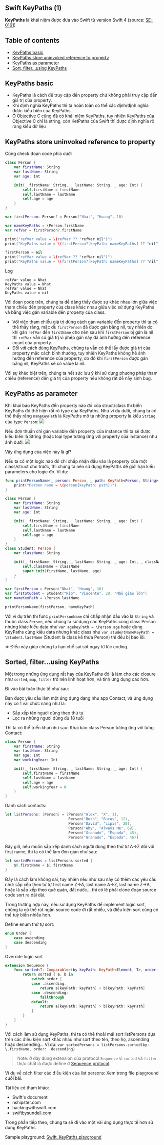 ## Swift KeyPaths (1)

**KeyPaths** là khái niệm được đưa vào Swift từ version Swift 4 (source: [SE-0161](https://github.com/apple/swift-evolution/blob/master/proposals/0161-key-paths.md))

## Table of contents
- [KeyPaths basic](#keyPaths-basic)
- [KeyPaths store uninvoked reference to property](#keyPaths-store-uninvoked-reference-to-property)
- [KeyPaths as parameter](#keypaths-as-parameter)
- [Sort, filter...using KeyPaths](#sorted-filterusing-keypaths)

## KeyPaths basic
- KeyPaths là cách để truy cập đến property chứ không phải truy cập đến giá trị của property.
- Khi định nghĩa KeyPaths thì ta hoàn toàn có thể xác định/định nghĩa được kiểu biến của KeyPaths
- Ở Objective C cũng đã có khái niệm KeyPaths, tuy nhiên KeyPaths của Objective C chỉ là string, còn KetPaths của Swift thì được định nghĩa rõ ràng kiểu dữ liệu

## KeyPaths store uninvoked reference to property
Cùng check đoạn code phía dưới
```Swift
class Person {
    var firstName: String
    var lastName: String
    var age: Int

    init(_ firstName: String, _ lastName: String, _ age: Int) {
        self.firstName = firstName
        self.lastName = lastName
        self.age = age
    }
}

var firstPerson: Person? = Person("Nhat", "Hoang", 10)

var nameKeyPaths = \Person.firstName
var refVar = firstPerson?.firstName

print("refVar value = \(refVar ?? "refVar nil")")
print("KeyPaths value = \(firstPerson?[keyPath: nameKeyPaths] ?? "nil")")

firstPerson = nil
print("refVar value = \(refVar ?? "refVar nil")")
print("KeyPaths value = \(firstPerson?[keyPath: nameKeyPaths] ?? "nil")")
```

Log
```
refVar value = Nhat
KeyPaths value = Nhat
refVar value = Nhat
KeyPaths value = nil
```

Với đoạn code trên, chúng ta dễ dàng thấy được sự khác nhau lớn giữa việc tham chiếu đến property của class khác nhau giữa việc sử dụng KeyPaths và bằng việc gán variable đến property của class.

- Với việc tham chiếu giá trị dùng cách gán variable đến property thì ta có thể thấy rằng, mặc dù `firstPerson` đã được gán bằng nil, tuy nhiên do khi gán `refVar` đến `firstName` cho nên sau khi `firstPerson` bị gán là nil thì `refVar` vẫn có giá trị vì phép gán này đã ảnh hưởng đến reference count của property.
- Đối với cách dùng KeyPaths, chúng ta vẫn có thể lấy được giá trị của property mặc cách bình thường, tuy nhiên KeyPaths không hề ảnh hưởng đến reference của property, do đó khi `firstPerson` được gán bằng nil, KeyPaths sẽ có value là nil.

Với sự khác biệt trên, chúng ta hết sức lưu ý khi sử dụng phương pháp tham chiếu (reference) đến giá trị của property nếu không rất dễ nẩy sinh bug.

## KeyPaths as parameter
Khi khai báo KeyPaths đến property nào đó của struct/class thì biến KeyPaths đó thể hiện rất rõ type của KeyPaths. Như ví dụ dưới, chúng ta có thể thấy rằng `nameKeyPath` là KeyPaths mô tả những property là kiểu `String` của type `Person`:
![](resources/keypath1.png)

Nếu đơn thuần chỉ gán variable đến property của instance thì ta sẽ được kiểu biến là String (hoặc loại type tương ứng với property của instance) như ảnh dưới:
![](resources/keypath2.png)

Vậy ứng dụng của việc này là gì?

Nếu ta có một logic nào đó chỉ chấp nhận đầu vào là property của một class/struct cho trước, thì chúng ta nên sử dụng KeyPaths để giới hạn kiểu parameters cho logic đó. Ví dụ:
```Swift
func printPersonName(_ person: Person, _ path: KeyPath<Person, String>) {
    print("Person name = \(person[keyPath: path])")
}

class Person {
    var firstName: String
    var lastName: String
    var age: Int

    init(_ firstName: String, _ lastName: String, _ age: Int) {
        self.firstName = firstName
        self.lastName = lastName
        self.age = age
    }
}
class Student: Person {
    var className: String

    init(_ firstName: String, _ lastName: String, _ age: Int, _ className: String) {
        self.className = className
        super.init(firstName, lastName, age)
    }
}

var firstPerson = Person("Nhat", "Hoang", 10)
var firstStudent = Student("Rio", "Vincente", 20, "Mẫu giáo lớn")
var nameKeyPath = \Person.lastName

printPersonName(firstPerson, nameKeyPath)
```

Với ví dụ trên thì func `printPersonName` chỉ chấp nhận đầu vào là `String` và thuộc class `Person`, nếu chúng ta sử dụng các KeyPaths cùng class Person nhưng khác kiểu data như `var agekeyPath = \Person.age` hoặc dùng KeyPaths cùng kiểu data nhưng khác class như `var studentNameKeyPath = \Student.lastName` (Student là class kế thừa Person) thì đều bị báo lỗi.

=> Điều này giúp chúng ta hạn chế sai sót ngay từ lúc coding.

## Sorted, filter...using KeyPaths
Một trong những ứng dụng rất hay của KeyPaths đó là làm cho các closure như `sorted`, `map`, `filter` trở nên linh hoạt hơn, và tính ứng dụng cao hơn.

Đi vào bài toán thực tế như sau:

Bạn được yêu cầu làm một ứng dụng dạng như app Contact, và ứng dụng này có 1 vài chức năng như là:
- Sắp xếp tên người dùng theo thứ tự
- Lọc ra những người dùng đủ 18 tuổi

Thì ta có thể triển khai như sau:
Khai báo class Person tương ứng với từng Contact:

```Swift
class Person {
    var firstName: String
    var lastName: String
    var age: Int
    var workingYear: Int

    init(_ firstName: String, _ lastName: String, _ age: Int) {
        self.firstName = firstName
        self.lastName = lastName
        self.age = age
        self.workingYear = 0
    }
}
```

Danh sách contacts:
```Swift
let listPersons: [Person] = [Person("Alex", "X", 1),
                             Person("Bosh", "Bucus", 12),
                             Person("David", "Lipis", 20),
                             Person("Why", "Always Me", 69),
                             Person("Granado", "Espada", 45),
                             Person("Granado", "Espada", 46)]
```
Bây giờ, nếu muốn sắp xếp danh sách người dùng theo thứ từ A->Z đối với first name, thì ta có thể làm đơn giản như sau:

```Swift
let sortedPersons = listPersons.sorted {
    $0.firstName < $1.firstName
}
```
Đây là cách làm không sai, tuy nhiên nếu như sau này có thêm các yêu cầu như: sắp xếp theo tứ tự first name Z->A, last name A->Z, last name Z->A, hoặc là sắp xếp theo quê quán, đất nước... thì có lẽ phải clone đoạn source code sort ra dài dài.

Trong trường hợp này, nếu sử dụng KeyPaths để implement logic sort, chúng ta có thể rút ngắn source code đi rất nhiều, và điều kiện sort cũng có thể tuỳ biến nhiều hơn.

Define enum thứ tự sort:
```Swift
enum Order {
    case ascending
    case descending
}
```
Override logic sort
```Swift
extension Sequence {
    func sorted<T: Comparable>(by keyPath: KeyPath<Element, T>, order: Order) -> [Element] {
        return sorted { a, b in
            switch order {
            case .ascending:
                return a[keyPath: keyPath] < b[keyPath: keyPath]
            case .descending:
                fallthrough
            default:
                return a[keyPath: keyPath] > b[keyPath: keyPath]
            }
        }
    }
}
```
Với cách làm sử dụng KeyPaths, thì ta có thể thoải mái sort listPersons dựa trên các điều kiện sort khác nhau như sort theo tên, theo họ, ascending hoặc descending...
Ví dụ: `var sortedPersons = listPersons.sorted(by: \.firstName, order: .descending)`

> Note: ở đây dùng extension của protocol `Sequence` vì `sorted` và `filter` thực chất là được define ở [Sequence protocol](https://developer.apple.com/documentation/swift/sequence)

Ví dụ về cách filter các điều kiện của list persons:
Xem trong file playground cuối bài.

Tài liệu có tham khảo:
- Swift's document
- nshipster.com
- hackingwithswift.com
- swiftbysundell.com

Trong phần tiếp theo, chúng ta sẽ đi vào một vài ứng dụng thực tế hơn sử dụng KeyPaths.

Sample playground: [Swift_KeyPaths.playground](https://github.com/RioV/swift.sample/tree/master/KeyPaths/Swift_KeyPaths.playground)
